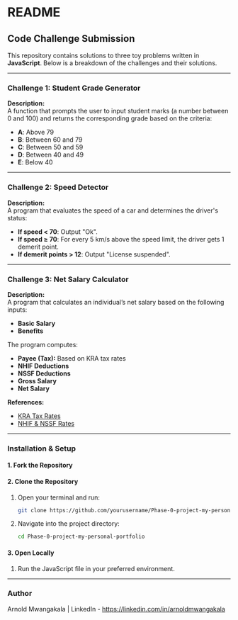 
# README

## Code Challenge Submission

This repository contains solutions to three toy problems written in **JavaScript**. Below is a breakdown of the challenges and their solutions.

---

### Challenge 1: Student Grade Generator

**Description:**  
A function that prompts the user to input student marks (a number between 0 and 100) and returns the corresponding grade based on the criteria:  
- **A**: Above 79  
- **B**: Between 60 and 79  
- **C**: Between 50 and 59  
- **D**: Between 40 and 49  
- **E**: Below 40  

---

### Challenge 2: Speed Detector

**Description:**  
A program that evaluates the speed of a car and determines the driver's status:  
- **If speed < 70**: Output "Ok".  
- **If speed ≥ 70**: For every 5 km/s above the speed limit, the driver gets 1 demerit point.  
- **If demerit points > 12**: Output "License suspended".  

---

### Challenge 3: Net Salary Calculator

**Description:**  
A program that calculates an individual’s net salary based on the following inputs:  
- **Basic Salary**  
- **Benefits**  

The program computes:  
- **Payee (Tax):** Based on KRA tax rates  
- **NHIF Deductions**  
- **NSSF Deductions**  
- **Gross Salary**  
- **Net Salary**  

**References:**  
- [KRA Tax Rates](https://www.aren.co.ke/payroll/taxrates.htm)  
- [NHIF & NSSF Rates](https://www.kra.go.ke/en/individual/calculate-tax/calculating-tax/paye)  

---

### Installation & Setup

#### **1. Fork the Repository**

#### **2. Clone the Repository**  
1. Open your terminal and run:  
   ```bash
   git clone https://github.com/yourusername/Phase-0-project-my-personal-portfolio
   ```  
2. Navigate into the project directory:  
   ```bash
   cd Phase-0-project-my-personal-portfolio
   ```  

#### **3. Open Locally**  
1. Run the JavaScript file in your preferred environment.

---

### Author  
Arnold Mwangakala | LinkedIn - https://linkedin.com/in/arnoldmwangakala
